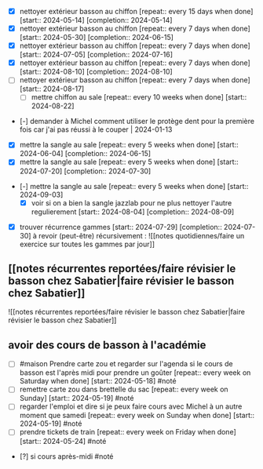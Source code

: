  
- [X] nettoyer extérieur basson au chiffon  [repeat:: every 15 days when done]  [start:: 2024-05-14]  [completion:: 2024-05-14]
- [X] nettoyer extérieur basson au chiffon  [repeat:: every 7 days when done]  [start:: 2024-05-30]  [completion:: 2024-06-15]
- [X] nettoyer extérieur basson au chiffon  [repeat:: every 7 days when done]  [start:: 2024-07-05]  [completion:: 2024-07-16]
- [X] nettoyer extérieur basson au chiffon  [repeat:: every 7 days when done]  [start:: 2024-08-10]  [completion:: 2024-08-10]
- [ ] nettoyer extérieur basson au chiffon  [repeat:: every 7 days when done]  [start:: 2024-08-17]
	- [ ] mettre chiffon au sale  [repeat:: every 10 weeks when done]  [start:: 2024-08-22]
- [-] demander à Michel comment utiliser le protège dent pour la première fois car j'ai pas réussi à le couper | 2024-01-13
- [X] mettre la sangle au sale  [repeat:: every 5 weeks when done]  [start:: 2024-06-04]  [completion:: 2024-06-15]
- [X] mettre la sangle au sale  [repeat:: every 5 weeks when done]  [start:: 2024-07-20]  [completion:: 2024-07-30]
- [-] mettre la sangle au sale  [repeat:: every 5 weeks when done]  [start:: 2024-09-03]
	- [x] voir si on a bien la sangle jazzlab pour ne plus nettoyer l'autre regulierement  [start:: 2024-08-04]  [completion:: 2024-08-09]
- [X] trouver récurrence gammes  [start:: 2024-07-29]  [completion:: 2024-07-30]
à revoir (peut-être) récursivement : 
![[notes quotidiennes/faire un exercice sur toutes les gammes par jour]]
## [[notes récurrentes reportées/faire révisier le basson chez Sabatier|faire révisier le basson chez Sabatier]]
![[notes récurrentes reportées/faire révisier le basson chez Sabatier|faire révisier le basson chez Sabatier]]
## avoir des cours de basson à l'académie
- [ ] #maison Prendre carte zou et regarder sur l'agenda si le cours de basson est l'après midi pour prendre un goûter  [repeat:: every week on Saturday when done]  [start:: 2024-05-18] #noté
- [ ] remettre carte zou dans brettelle du sac  [repeat:: every week on Sunday]  [start:: 2024-05-19] #noté
- [ ] regarder l'emploi et dire si je peux faire cours avec Michel à un autre moment que samedi  [repeat:: every week on Sunday when done]  [start:: 2024-05-19] #noté
- [ ] prendre tickets de train  [repeat:: every week on Friday when done]  [start:: 2024-05-24] #noté
- [?] si cours après-midi #noté